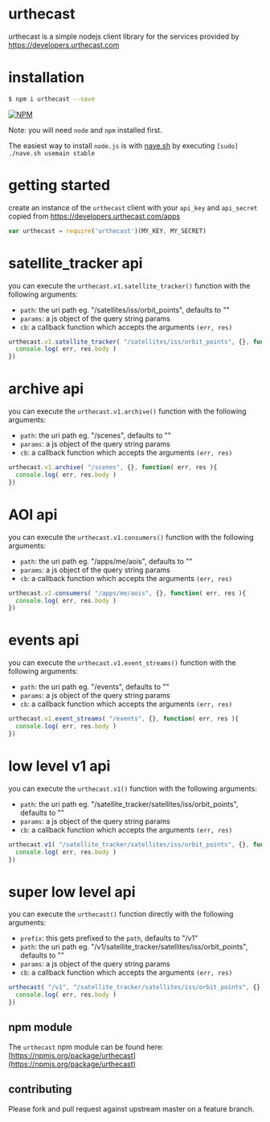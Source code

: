 # urthecast

urthecast is a simple nodejs client library for the services provided by https://developers.urthecast.com

# installation

```bash
$ npm i urthecast --save
```

[![NPM](https://nodei.co/npm/urthecast.png?downloads=true&stars=true)](https://nodei.co/npm/urthecast)

Note: you will need `node` and `npm` installed first.

The easiest way to install `node.js` is with [nave.sh](https://github.com/isaacs/nave) by executing `[sudo] ./nave.sh usemain stable`

# getting started

create an instance of the `urthecast` client with your `api_key` and `api_secret` copied from https://developers.urthecast.com/apps

```javascript
var urthecast = require('urthecast')(MY_KEY, MY_SECRET)
```

# satellite_tracker api

you can execute the `urthecast.v1.satellite_tracker()` function with the following arguments:

- `path`: the uri path eg. "/satellites/iss/orbit_points", defaults to ""
- `params`: a js object of the query string params
- `cb`: a callback function which accepts the arguments `(err, res)`

```javascript
urthecast.v1.satellite_tracker( "/satellites/iss/orbit_points", {}, function( err, res ){
  console.log( err, res.body )
})
```

# archive api

you can execute the `urthecast.v1.archive()` function with the following arguments:

- `path`: the uri path eg. "/scenes", defaults to ""
- `params`: a js object of the query string params
- `cb`: a callback function which accepts the arguments `(err, res)`

```javascript
urthecast.v1.archive( "/scenes", {}, function( err, res ){
  console.log( err, res.body )
})
```

# AOI api

you can execute the `urthecast.v1.consumers()` function with the following arguments:

- `path`: the uri path eg. "/apps/me/aois", defaults to ""
- `params`: a js object of the query string params
- `cb`: a callback function which accepts the arguments `(err, res)`

```javascript
urthecast.v1.consumers( "/apps/me/aois", {}, function( err, res ){
  console.log( err, res.body )
})
```

# events api

you can execute the `urthecast.v1.event_streams()` function with the following arguments:

- `path`: the uri path eg. "/events", defaults to ""
- `params`: a js object of the query string params
- `cb`: a callback function which accepts the arguments `(err, res)`

```javascript
urthecast.v1.event_streams( "/events", {}, function( err, res ){
  console.log( err, res.body )
})
```

# low level v1 api

you can execute the `urthecast.v1()` function with the following arguments:

- `path`: the uri path eg. "/satellite_tracker/satellites/iss/orbit_points", defaults to ""
- `params`: a js object of the query string params
- `cb`: a callback function which accepts the arguments `(err, res)`

```javascript
urthecast.v1( "/satellite_tracker/satellites/iss/orbit_points", {}, function( err, res ){
  console.log( err, res.body )
})
```

# super low level api

you can execute the `urthecast()` function directly with the following arguments:

- `prefix`: this gets prefixed to the `path`, defaults to "/v1"
- `path`: the uri path eg. "/v1/satellite_tracker/satellites/iss/orbit_points", defaults to ""
- `params`: a js object of the query string params
- `cb`: a callback function which accepts the arguments `(err, res)`

```javascript
urthecast( "/v1", "/satellite_tracker/satellites/iss/orbit_points", {}, function( err, res ){
  console.log( err, res.body )
})
```

## npm module

The `urthecast` npm module can be found here:
[https://npmjs.org/package/urthecast](https://npmjs.org/package/urthecast)

## contributing

Please fork and pull request against upstream master on a feature branch.
